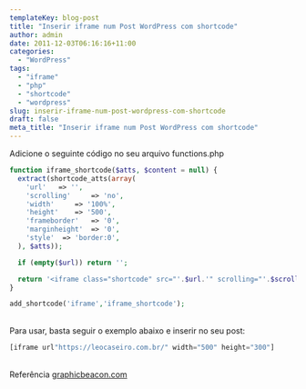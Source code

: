 ```yaml
---
templateKey: blog-post
title: "Inserir iframe num Post WordPress com shortcode"
author: admin
date: 2011-12-03T06:16:16+11:00
categories:
  - "WordPress"
tags:
  - "iframe"
  - "php"
  - "shortcode"
  - "wordpress"
slug: inserir-iframe-num-post-wordpress-com-shortcode
draft: false
meta_title: "Inserir iframe num Post WordPress com shortcode"
---
```


Adicione o seguinte código no seu arquivo functions.php

```php
function iframe_shortcode($atts, $content = null) {
  extract(shortcode_atts(array(
    'url'   => '',
    'scrolling'     => 'no',
    'width'     => '100%',
    'height'    => '500',
    'frameborder'   => '0',
    'marginheight'  => '0',
    'style'  => 'border:0',
  ), $atts));

  if (empty($url)) return '';

  return '<iframe class="shortcode" src="'.$url.'" scrolling="'.$scrolling.'" width="'.$width.'" height="'.$height.'" style="'.$style.'" frameborder="'.$frameborder.'" marginheight="'.$marginheight.'">'.$content.'</iframe>';
}

add_shortcode('iframe','iframe_shortcode');
```
\
Para usar, basta seguir o exemplo abaixo e inserir no seu post:

```php
[iframe url"https://leocaseiro.com.br/" width="500" height="300"]
```
\
Referência [graphicbeacon.com](http://www.graphicbeacon.com/web-design-development/embed-an-iframe-into-a-post-or-page-without-using-a-plugin/)
